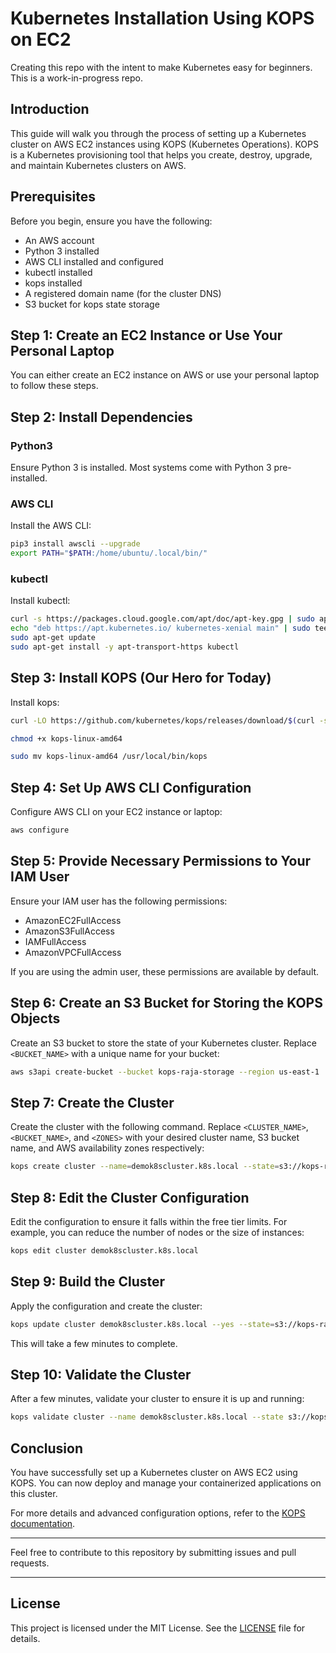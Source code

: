 # Kubernetes Installation Using KOPS on EC2

Creating this repo with the intent to make Kubernetes easy for beginners. This is a work-in-progress repo.

## Introduction

This guide will walk you through the process of setting up a Kubernetes cluster on AWS EC2 instances using KOPS (Kubernetes Operations). KOPS is a Kubernetes provisioning tool that helps you create, destroy, upgrade, and maintain Kubernetes clusters on AWS.

## Prerequisites

Before you begin, ensure you have the following:

- An AWS account
- Python 3 installed
- AWS CLI installed and configured
- kubectl installed
- kops installed
- A registered domain name (for the cluster DNS)
- S3 bucket for kops state storage

## Step 1: Create an EC2 Instance or Use Your Personal Laptop

You can either create an EC2 instance on AWS or use your personal laptop to follow these steps.

## Step 2: Install Dependencies

### Python3

Ensure Python 3 is installed. Most systems come with Python 3 pre-installed.

### AWS CLI

Install the AWS CLI:

```sh
pip3 install awscli --upgrade
export PATH="$PATH:/home/ubuntu/.local/bin/"
```

### kubectl

Install kubectl:

```sh
curl -s https://packages.cloud.google.com/apt/doc/apt-key.gpg | sudo apt-key add -
echo "deb https://apt.kubernetes.io/ kubernetes-xenial main" | sudo tee -a /etc/apt/sources.list.d/kubernetes.list
sudo apt-get update
sudo apt-get install -y apt-transport-https kubectl
```

## Step 3: Install KOPS (Our Hero for Today)

Install kops:

```sh
curl -LO https://github.com/kubernetes/kops/releases/download/$(curl -s https://api.github.com/repos/kubernetes/kops/releases/latest | grep tag_name | cut -d '"' -f 4)/kops-linux-amd64

chmod +x kops-linux-amd64

sudo mv kops-linux-amd64 /usr/local/bin/kops
```

## Step 4: Set Up AWS CLI Configuration

Configure AWS CLI on your EC2 instance or laptop:

```sh
aws configure
```

## Step 5: Provide Necessary Permissions to Your IAM User

Ensure your IAM user has the following permissions:

- AmazonEC2FullAccess
- AmazonS3FullAccess
- IAMFullAccess
- AmazonVPCFullAccess

If you are using the admin user, these permissions are available by default.

## Step 6: Create an S3 Bucket for Storing the KOPS Objects

Create an S3 bucket to store the state of your Kubernetes cluster. Replace `<BUCKET_NAME>` with a unique name for your bucket:

```sh
aws s3api create-bucket --bucket kops-raja-storage --region us-east-1
```

## Step 7: Create the Cluster

Create the cluster with the following command. Replace `<CLUSTER_NAME>`, `<BUCKET_NAME>`, and `<ZONES>` with your desired cluster name, S3 bucket name, and AWS availability zones respectively:

```sh
kops create cluster --name=demok8scluster.k8s.local --state=s3://kops-raja-storage --zones=us-east-1a --node-count=1 --node-size=t2.micro --master-size=t2.micro --master-volume-size=8 --node-volume-size=8
```

## Step 8: Edit the Cluster Configuration

Edit the configuration to ensure it falls within the free tier limits. For example, you can reduce the number of nodes or the size of instances:

```sh
kops edit cluster demok8scluster.k8s.local
```

## Step 9: Build the Cluster

Apply the configuration and create the cluster:

```sh
kops update cluster demok8scluster.k8s.local --yes --state=s3://kops-raja-storage
```

This will take a few minutes to complete.

## Step 10: Validate the Cluster

After a few minutes, validate your cluster to ensure it is up and running:

```sh
kops validate cluster --name demok8scluster.k8s.local --state s3://kops-raja-storage
```

## Conclusion

You have successfully set up a Kubernetes cluster on AWS EC2 using KOPS. You can now deploy and manage your containerized applications on this cluster.

For more details and advanced configuration options, refer to the [KOPS documentation](https://github.com/kubernetes/kops/blob/master/docs/README.md).

---

Feel free to contribute to this repository by submitting issues and pull requests.

---

## License

This project is licensed under the MIT License. See the [LICENSE](LICENSE) file for details.
